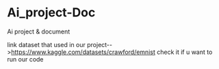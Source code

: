 # Ai_project-Doc
Ai project &amp; document

link dataset that used in our project-->https://www.kaggle.com/datasets/crawford/emnist 
check it if u want to run our code 

